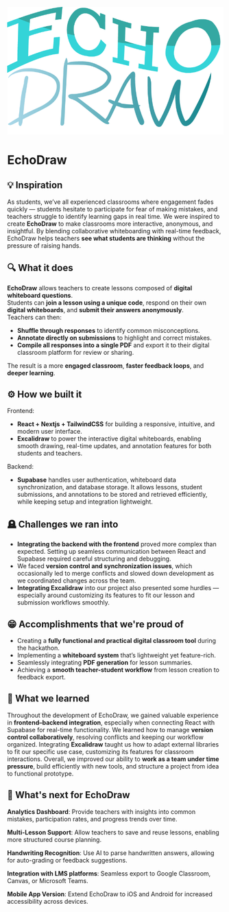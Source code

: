 ![EchoDraw logo](frontend/app/images/hack-the-valley-echo-draw.png "EchoDraw logo")

# EchoDraw

## 💡 Inspiration

As students, we’ve all experienced classrooms where engagement fades quickly — students hesitate to participate for fear of making mistakes, and teachers struggle to identify learning gaps in real time. We were inspired to create **EchoDraw** to make classrooms more interactive, anonymous, and insightful. By blending collaborative whiteboarding with real-time feedback, EchoDraw helps teachers **see what students are thinking** without the pressure of raising hands.

## 🔍 What it does

**EchoDraw** allows teachers to create lessons composed of **digital whiteboard questions**.  
Students can **join a lesson using a unique code**, respond on their own **digital whiteboards**, and **submit their answers anonymously**.  
Teachers can then:

- **Shuffle through responses** to identify common misconceptions.
- **Annotate directly on submissions** to highlight and correct mistakes.
- **Compile all responses into a single PDF** and export it to their digital classroom platform for review or sharing.

The result is a more **engaged classroom**, **faster feedback loops**, and **deeper learning**.

## ⚙️ How we built it

Frontend:

- **React + Nextjs + TailwindCSS** for building a responsive, intuitive, and modern user interface.
- **Excalidraw** to power the interactive digital whiteboards, enabling smooth drawing, real-time updates, and annotation features for both students and teachers.

Backend:

- **Supabase** handles user authentication, whiteboard data synchronization, and database storage. It allows lessons, student submissions, and annotations to be stored and retrieved efficiently, while keeping setup and integration lightweight.

## 🪦 Challenges we ran into

- **Integrating the backend with the frontend** proved more complex than expected. Setting up seamless communication between React and Supabase required careful structuring and debugging.
- We faced **version control and synchronization issues**, which occasionally led to merge conflicts and slowed down development as we coordinated changes across the team.
- **Integrating Excalidraw** into our project also presented some hurdles — especially around customizing its features to fit our lesson and submission workflows smoothly.

## 😁 Accomplishments that we're proud of

- Creating a **fully functional and practical digital classroom tool** during the hackathon.
- Implementing a **whiteboard system** that’s lightweight yet feature-rich.
- Seamlessly integrating **PDF generation** for lesson summaries.
- Achieving a **smooth teacher-student workflow** from lesson creation to feedback export.

## 📖 What we learned

Throughout the development of EchoDraw, we gained valuable experience in **frontend–backend integration**, especially when connecting React with Supabase for real-time functionality. We learned how to manage **version control collaboratively**, resolving conflicts and keeping our workflow organized. Integrating **Excalidraw** taught us how to adapt external libraries to fit our specific use case, customizing its features for classroom interactions. Overall, we improved our ability to **work as a team under time pressure**, build efficiently with new tools, and structure a project from idea to functional prototype.

## 🤔 What's next for EchoDraw

**Analytics Dashboard**: Provide teachers with insights into common mistakes, participation rates, and progress trends over time.

**Multi-Lesson Support**: Allow teachers to save and reuse lessons, enabling more structured course planning.

**Handwriting Recognition**: Use AI to parse handwritten answers, allowing for auto-grading or feedback suggestions.

**Integration with LMS platforms**: Seamless export to Google Classroom, Canvas, or Microsoft Teams.

**Mobile App Version**: Extend EchoDraw to iOS and Android for increased accessibility across devices.
